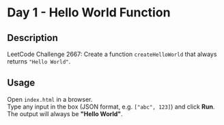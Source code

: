 # Day 1 - Hello World Function

## Description
LeetCode Challenge 2667: Create a function `createHelloWorld` that always returns `"Hello World"`.

## Usage
Open `index.html` in a browser.  
Type any input in the box (JSON format, e.g. `["abc", 123]`) and click **Run**.  
The output will always be **"Hello World"**.
